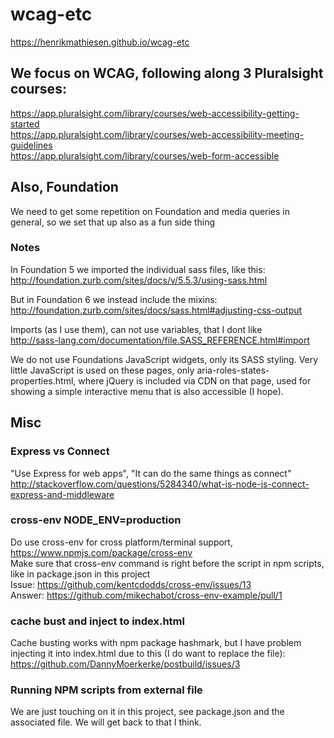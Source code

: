 # wcag-etc

https://henrikmathiesen.github.io/wcag-etc

## We focus on WCAG, following along 3 Pluralsight courses:  
https://app.pluralsight.com/library/courses/web-accessibility-getting-started  
https://app.pluralsight.com/library/courses/web-accessibility-meeting-guidelines  
https://app.pluralsight.com/library/courses/web-form-accessible

## Also, Foundation  
We need to get some repetition on Foundation and media queries in general, so we set that up also as a fun side thing

### Notes
In Foundation 5 we imported the individual sass files, like this:  
http://foundation.zurb.com/sites/docs/v/5.5.3/using-sass.html

But in Foundation 6 we instead include the mixins:  
http://foundation.zurb.com/sites/docs/sass.html#adjusting-css-output  

Imports (as I use them), can not use variables, that I dont like  
http://sass-lang.com/documentation/file.SASS_REFERENCE.html#import  

We do not use Foundations JavaScript widgets, only its SASS styling. Very little JavaScript is used on these pages,
only aria-roles-states-properties.html, where jQuery is included via CDN on that page, used for showing a simple
interactive menu that is also accessible (I hope).

## Misc

### Express vs Connect

"Use Express for web apps", "It can do the same things as connect"  
http://stackoverflow.com/questions/5284340/what-is-node-js-connect-express-and-middleware  

### cross-env NODE_ENV=production
Do use cross-env for cross platform/terminal support, https://www.npmjs.com/package/cross-env  
Make sure that cross-env command is right before the script in npm scripts, like in package.json in this project  
Issue: https://github.com/kentcdodds/cross-env/issues/13  
Answer: https://github.com/mikechabot/cross-env-example/pull/1

### cache bust and inject to index.html
Cache busting works with npm package hashmark, but I have problem injecting it into index.html due to this (I do want to replace the file):  
https://github.com/DannyMoerkerke/postbuild/issues/3

### Running NPM scripts from external file
We are just touching on it in this project, see package.json and the associated file. We will get back to that I think.
